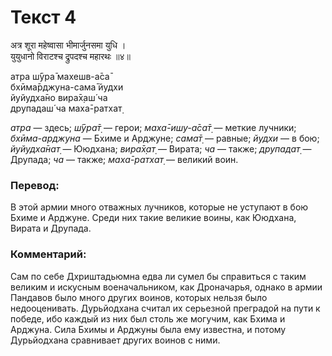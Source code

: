 # Текст 4

अत्र शूरा महेष्वासा भीमार्जुनसमा युधि ।  
युयुधानो विराटश्च द्रुपदश्च महारथः ॥४॥

атра ш́ӯра̄ махешв-а̄са̄  
бхӣма̄рджуна-сама̄ йудхи  
йуйудха̄но вира̄х̣аш́ ча  
друпадаш́ ча маха̄-ратхат̣

_атра_ — здесь; _ш́ӯра̄т̣_ — герои; _маха̄-ишу-а̄са̄т̣_ — меткие лучники; _бхӣма-арджуна_ — Бхиме и Арджуне; _сама̄т̣_ — равные; _йудхи_ — в бою; _йуйудха̄нат̣_ — Ююдхана; _вира̄х̣ат̣_ — Вирата; _ча_ — также; _друпадат̣_ — Друпада; _ча_ — также; _маха̄-ратхат̣_ — великий воин.

### Перевод:

В этой армии много отважных лучников, которые не уступают в бою Бхиме и Арджуне. Среди них такие великие воины, как Ююдхана, Вирата и Друпада.

### Комментарий:

Сам по себе Дхриштадьюмна едва ли сумел бы справиться с таким великим и искусным военачальником, как Дроначарья, однако в армии Пандавов было много других воинов, которых нельзя было недооценивать. Дурьйодхана считал их серьезной преградой на пути к победе, ибо каждый из них был столь же могучим, как Бхима и Арджуна. Сила Бхимы и Арджуны была ему известна, и потому Дурьйодхана сравнивает других воинов с ними.